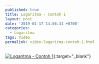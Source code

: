 ```yaml
---
published: true
title: Logaritma - Contoh 1
layout: post
date: '2019-01-17 14:56:31 +0700'
categories:
  - Logaritma
tags: Video
permalink: video-logaritma-contoh-1.html
---
```


[![Logaritma - Contoh 1](https://img.youtube.com/vi/hperaIU9a38/0.jpg)](https://www.youtube.com/watch?v=hperaIU9a38){:target="_blank"}
